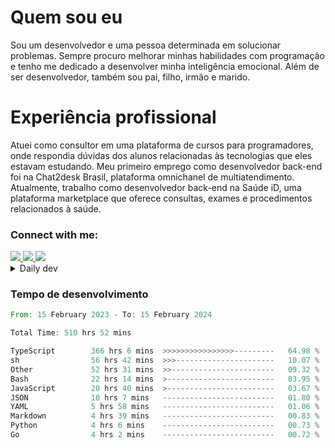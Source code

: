 # Quem sou eu
Sou um desenvolvedor e uma pessoa determinada em solucionar problemas. Sempre procuro melhorar minhas habilidades com programação e tenho me dedicado a desenvolver minha inteligência emocional. Além de ser desenvolvedor, também sou pai, filho, irmão e marido.

# Experiência profissional
Atuei como consultor em uma plataforma de cursos para programadores, onde respondia dúvidas dos alunos relacionadas às tecnologias que eles estavam estudando.
Meu primeiro emprego como desenvolvedor back-end foi na Chat2desk Brasil, plataforma omnichanel de multiatendimento.
Atualmente, trabalho como desenvolvedor back-end na Saúde iD, uma plataforma marketplace que oferece consultas, exames e procedimentos relacionados à saúde.

### Connect with me:
<a href="https://www.linkedin.com/in/theusmoreira" target="_blank" >
<img src="https://img.shields.io/badge/linkedin-%230077B5.svg?&style=for-the-badge&logo=linkedin&logoColor=white ">
</a>
<a href="https://www.instagram.com/matheus.s.moreira/" target="_blank">
<img src="https://img.shields.io/badge/instagram-%23E4405F.svg?&style=for-the-badge&logo=instagram&logoColor=white">
</a>
<a href="mailto:matheussm301@gmail.com"  target="_blank">
<img src="https://img.shields.io/badge/gmail-%23E4405F.svg?&style=for-the-badge&logo=gmail&logoColor=white">
</a>


<details>
  <summary>Daily dev </summary>
<p>
  <a href="https://app.daily.dev/matheussantos"><img src="https://github.com/matheus-santos-moreira/matheus-santos-moreira/blob/master/devcard.svg" width="200" alt="Matheus Santos's Dev Card"/></a>
 </p>
</details>

<h3>Tempo de desenvolvimento</h3>

<!--START_SECTION:waka-->

```rust
From: 15 February 2023 - To: 15 February 2024

Total Time: 510 hrs 52 mins

TypeScript        366 hrs 6 mins  >>>>>>>>>>>>>>>>---------   64.98 %
sh                56 hrs 42 mins  >>>----------------------   10.07 %
Other             52 hrs 31 mins  >>-----------------------   09.32 %
Bash              22 hrs 14 mins  >------------------------   03.95 %
JavaScript        20 hrs 40 mins  >------------------------   03.67 %
JSON              10 hrs 7 mins   -------------------------   01.80 %
YAML              5 hrs 58 mins   -------------------------   01.06 %
Markdown          4 hrs 39 mins   -------------------------   00.83 %
Python            4 hrs 6 mins    -------------------------   00.73 %
Go                4 hrs 2 mins    -------------------------   00.72 %
```

<!--END_SECTION:waka-->
